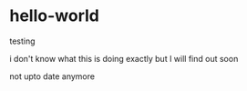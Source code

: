 # hello-world
testing

i don't know what this is doing exactly but I will find out soon

not upto date anymore




